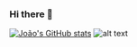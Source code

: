 ### Hi there 👋

[![João's GitHub stats](https://github-readme-stats.vercel.app/api?username=joaocarlos-mag&show_icons=true&theme=algolia)](https://github.com/anuraghazra/github-readme-stats)
![alt text](https://github.com/[joaocarlos-mag]/[joaocarlos-mag]/blob/[main]/cenario.png?raw=true)
